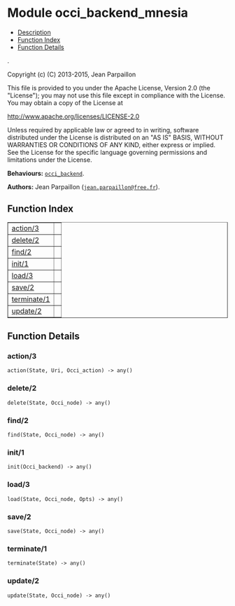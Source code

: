 

# Module occi_backend_mnesia #
* [Description](#description)
* [Function Index](#index)
* [Function Details](#functions)

.

Copyright (c) (C) 2013-2015, Jean Parpaillon

This file is provided to you under the Apache License,
Version 2.0 (the "License"); you may not use this file
except in compliance with the License.  You may obtain
a copy of the License at

http://www.apache.org/licenses/LICENSE-2.0

Unless required by applicable law or agreed to in writing,
software distributed under the License is distributed on an
"AS IS" BASIS, WITHOUT WARRANTIES OR CONDITIONS OF ANY
KIND, either express or implied.  See the License for the
specific language governing permissions and limitations
under the License.

__Behaviours:__ [`occi_backend`](occi_backend.md).

__Authors:__ Jean Parpaillon ([`jean.parpaillon@free.fr`](mailto:jean.parpaillon@free.fr)).

<a name="index"></a>

## Function Index ##


<table width="100%" border="1" cellspacing="0" cellpadding="2" summary="function index"><tr><td valign="top"><a href="#action-3">action/3</a></td><td></td></tr><tr><td valign="top"><a href="#delete-2">delete/2</a></td><td></td></tr><tr><td valign="top"><a href="#find-2">find/2</a></td><td></td></tr><tr><td valign="top"><a href="#init-1">init/1</a></td><td></td></tr><tr><td valign="top"><a href="#load-3">load/3</a></td><td></td></tr><tr><td valign="top"><a href="#save-2">save/2</a></td><td></td></tr><tr><td valign="top"><a href="#terminate-1">terminate/1</a></td><td></td></tr><tr><td valign="top"><a href="#update-2">update/2</a></td><td></td></tr></table>


<a name="functions"></a>

## Function Details ##

<a name="action-3"></a>

### action/3 ###

`action(State, Uri, Occi_action) -> any()`

<a name="delete-2"></a>

### delete/2 ###

`delete(State, Occi_node) -> any()`

<a name="find-2"></a>

### find/2 ###

`find(State, Occi_node) -> any()`

<a name="init-1"></a>

### init/1 ###

`init(Occi_backend) -> any()`

<a name="load-3"></a>

### load/3 ###

`load(State, Occi_node, Opts) -> any()`

<a name="save-2"></a>

### save/2 ###

`save(State, Occi_node) -> any()`

<a name="terminate-1"></a>

### terminate/1 ###

`terminate(State) -> any()`

<a name="update-2"></a>

### update/2 ###

`update(State, Occi_node) -> any()`

